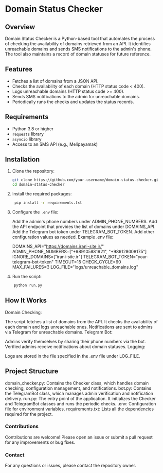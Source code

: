 # Domain Status Checker

## Overview
Domain Status Checker is a Python-based tool that automates the process of checking the availability of domains retrieved from an API. It identifies unreachable domains and sends SMS notifications to the admin's phone. The tool also maintains a record of domain statuses for future reference.

## Features
- Fetches a list of domains from a JSON API.
- Checks the availability of each domain (HTTP status code < 400).
- Logs unreachable domains (HTTP status code >= 400).
- Sends SMS notifications to the admin for unreachable domains.
- Periodically runs the checks and updates the status records.

## Requirements
- Python 3.8 or higher
- `requests` library
- `asyncio` library
- Access to an SMS API (e.g., Melipayamak)

## Installation
1. Clone the repository:
   ```bash
   git clone https://github.com/your-username/domain-status-checker.git
   cd domain-status-checker
   ```
   
2. Install the required packages:
   ```bash
    pip install -r requirements.txt
    ```
3. Configure the `.env` file:

   Add the admin's phone numbers under ADMIN_PHONE_NUMBERS.
   Add the API endpoint that provides the list of domains under DOMAINS_API.
   Add the Telegram bot token under TELEGRAM_BOT_TOKEN.
   Add other configuration values as needed.
   Example .env file:

   DOMAINS_API="https://domains.irani-site.ir/"
   ADMIN_PHONE_NUMBERS=["+989105881921", "+989128008175"]
   IGNORE_DOMAINS=["irani-site.ir"]
   TELEGRAM_BOT_TOKEN="your-telegram-bot-token"
   TIMEOUT=15
   CHECK_CYCLE=60
   MAX_FAILURES=3
   LOG_FILE="logs/unreachable_domains.log"

5. Run the script:
```bash
    python run.py
 ```

## How It Works
Domain Checking:

The script fetches a list of domains from the API.
It checks the availability of each domain and logs unreachable ones.
Notifications are sent to admins via Telegram for unreachable domains.
Telegram Bot:

Admins verify themselves by sharing their phone numbers via the bot.
Verified admins receive notifications about domain statuses.
Logging:

Logs are stored in the file specified in the .env file under LOG_FILE.

## Project Structure
domain_checker.py: Contains the Checker class, which handles domain checking, configuration management, and notifications.
bot.py: Contains the TelegramBot class, which manages admin verification and notification delivery.
run.py: The entry point of the application. It initializes the Checker and TelegramBot classes and runs the periodic checks.
.env: Configuration file for environment variables.
requirements.txt: Lists all the dependencies required for the project.

### Contributions
Contributions are welcome! Please open an issue or submit a pull request for any improvements or bug fixes.

### Contact
For any questions or issues, please contact the repository owner.